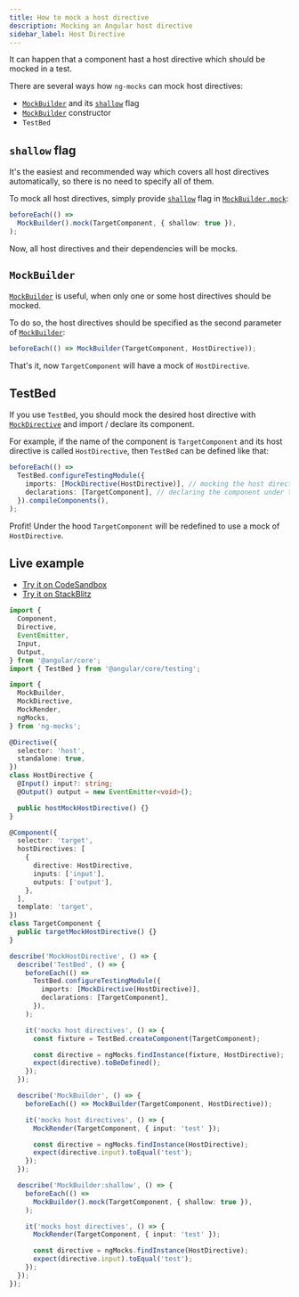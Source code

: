 ```yaml
---
title: How to mock a host directive
description: Mocking an Angular host directive
sidebar_label: Host Directive
---
```


It can happen that a component hast a host directive which should be mocked in a test.

There are several ways how `ng-mocks` can mock host directives:

- [`MockBuilder`](../../api/MockBuilder.md#shallow-flag) and its [`shallow`](../../api/MockBuilder.md#shallow-flag) flag
- [`MockBuilder`](../../api/MockBuilder.md) constructor
- `TestBed`

## `shallow` flag

It's the easiest and recommended way which covers all host directives automatically, so there is no need to specify all of them.

To mock all host directives, simply provide [`shallow`](../../api/MockBuilder.md#shallow-flag) flag in [`MockBuilder.mock`](../../api/MockBuilder.md#mock):

```ts
beforeEach(() =>
  MockBuilder().mock(TargetComponent, { shallow: true }),
);
```

Now, all host directives and their dependencies will be mocks.

## `MockBuilder`

[`MockBuilder`](../../api/MockBuilder.md) is useful, when only one or some host directives should be mocked.

To do so, the host directives should be specified as the second parameter of [`MockBuilder`](../../api/MockBuilder.md):

```ts
beforeEach(() => MockBuilder(TargetComponent, HostDirective));
```

That's it, now `TargetComponent` will have a mock of `HostDirective`.

## TestBed

If you use `TestBed`, you should mock the desired host directive with [`MockDirective`](../../api/MockDirective.md)
and import / declare its component.

For example, if the name of the component is `TargetComponent` and its host directive is called `HostDirective`,
then `TestBed` can be defined like that:

```ts
beforeEach(() =>
  TestBed.configureTestingModule({
    imports: [MockDirective(HostDirective)], // mocking the host directive
    declarations: [TargetComponent], // declaring the component under test
  }).compileComponents(),
);
```

Profit! Under the hood `TargetComponent` will be redefined to use a mock of `HostDirective`.

## Live example

- [Try it on CodeSandbox](https://codesandbox.io/s/github/help-me-mom/ng-mocks-sandbox/tree/tests?file=/src/examples/MockHostDirective/test.spec.ts&initialpath=%3Fspec%3DMockHostDirective)
- [Try it on StackBlitz](https://stackblitz.com/github/help-me-mom/ng-mocks-sandbox/tree/tests?file=src/examples/MockHostDirective/test.spec.ts&initialpath=%3Fspec%3DMockHostDirective)

```ts title="https://github.com/help-me-mom/ng-mocks/blob/master/examples/MockHostDirective/test.spec.ts"
import {
  Component,
  Directive,
  EventEmitter,
  Input,
  Output,
} from '@angular/core';
import { TestBed } from '@angular/core/testing';

import {
  MockBuilder,
  MockDirective,
  MockRender,
  ngMocks,
} from 'ng-mocks';

@Directive({
  selector: 'host',
  standalone: true,
})
class HostDirective {
  @Input() input?: string;
  @Output() output = new EventEmitter<void>();

  public hostMockHostDirective() {}
}

@Component({
  selector: 'target',
  hostDirectives: [
    {
      directive: HostDirective,
      inputs: ['input'],
      outputs: ['output'],
    },
  ],
  template: 'target',
})
class TargetComponent {
  public targetMockHostDirective() {}
}

describe('MockHostDirective', () => {
  describe('TestBed', () => {
    beforeEach(() =>
      TestBed.configureTestingModule({
        imports: [MockDirective(HostDirective)],
        declarations: [TargetComponent],
      }),
    );

    it('mocks host directives', () => {
      const fixture = TestBed.createComponent(TargetComponent);

      const directive = ngMocks.findInstance(fixture, HostDirective);
      expect(directive).toBeDefined();
    });
  });

  describe('MockBuilder', () => {
    beforeEach(() => MockBuilder(TargetComponent, HostDirective));

    it('mocks host directives', () => {
      MockRender(TargetComponent, { input: 'test' });

      const directive = ngMocks.findInstance(HostDirective);
      expect(directive.input).toEqual('test');
    });
  });

  describe('MockBuilder:shallow', () => {
    beforeEach(() =>
      MockBuilder().mock(TargetComponent, { shallow: true }),
    );

    it('mocks host directives', () => {
      MockRender(TargetComponent, { input: 'test' });

      const directive = ngMocks.findInstance(HostDirective);
      expect(directive.input).toEqual('test');
    });
  });
});
```

